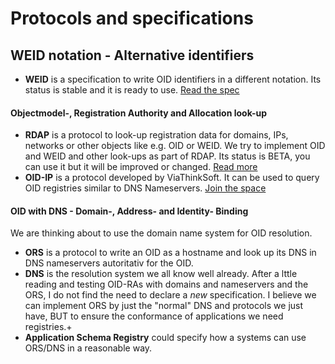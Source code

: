 # Protocols and specifications

## WEID notation - Alternative identifiers
+ **WEID** is a specification to write OID identifiers in a different notation. Its status is stable and it is ready to use. [Read the spec](/spec)

#### Objectmodel-, Registration Authority and Allocation look-up
+ **RDAP** is a protocol to look-up registration data for domains, IPs, networks or other objects like e.g. OID or WEID. We try to implement OID and WEID and other look-ups as part of RDAP. Its status is BETA, you can use it but it will be improved or changed. [Read more](rdap/)
+ **OID-IP** is a protocol developed by ViaThinkSoft. It can be used to query OID registries similar to DNS Nameservers. [Join the space](https://startforum.de/s/oid-ip/)

#### OID with DNS - Domain-, Address- and Identity- Binding
We are thinking about to use the domain name system for OID resolution.
+ **ORS** is a protocol to write an OID as a hostname and look up its DNS in DNS nameservers autoritativ for the OID.
+ **DNS** is the resolution system we all know well already. After a lttle reading and testing OID-RAs with domains and nameservers and the ORS,
  I do not find the need to declare a *new* specification. I believe we can implement ORS by just the "normal" DNS and protocols we just have,
  BUT to ensure the conformance of applications we need registries.+ 
+ **Application Schema Registry** could specify how a systems can use ORS/DNS in a reasonable way.
 
